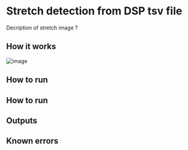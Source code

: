 # Stretch detection from DSP tsv file
Decription of stretch
image ?


## How it works

![image](https://user-images.githubusercontent.com/71189947/188466751-4c976cd9-ef52-4c0d-b495-a6349c926765.png)

## How to run
## How to run
## Outputs
## Known errors
